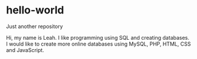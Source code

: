 # hello-world
Just another repository

Hi, my name is Leah.  I like programming using SQL and creating databases.
I would like to create more online databases using MySQL, PHP, HTML, CSS and JavaScript.
